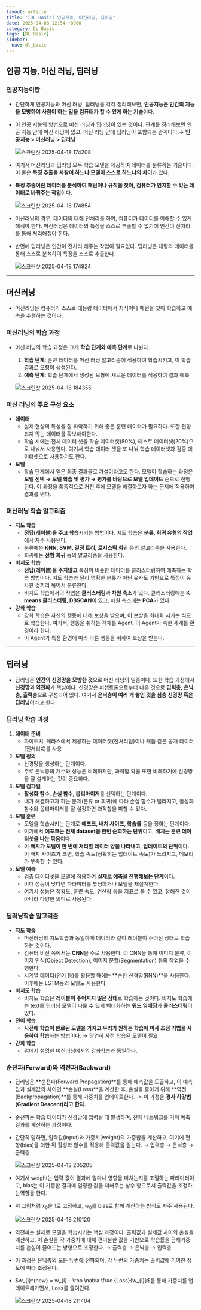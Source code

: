 ```yaml
---
layout: article
title: "[DL Basic] 인공지능, 머신러닝, 딥러닝"
date: 2025-04-08 12:54 +0900
category: DL Basic
tags: [DL Basic]
sidebar:
  nav: dl_basic
---
```

## 인공 지능, 머신 러닝, 딥러닝

### 인공지능이란

- 간단하게 인공지능과 머신 러닝, 딥러닝을 각각 정리해보면, **인공지능은 인간의 지능을 모방하여 사람이 하는 일을 컴퓨터가 할 수 있게 하는 기술**이다.
- 이 인공 지능의 방법으로 머신 러닝과 딥러닝이 있는 것이다. 관계를 정리해보면 인공 지능 안에 머신 러닝이 있고, 머신 러닝 안에 딥러닝이 포함되는 관계이다.→ **인공지능 > 머신러닝 > 딥러닝**
    
    ![스크린샷 2025-04-18 174208](https://github.com/user-attachments/assets/31488ac1-d7bd-46b8-a0cb-807f2e2f7a72)
  
- 여기서 머신러닝과 딥러닝 모두 학습 모델을 제공하여 데이터를 분류하는 기술이다. 이 둘은 **특징 추출을 사람이 하느냐 모델이 스스로 하느냐의 차이**가 있다.
- **특징 추출이란 데이터를 분석하여 패턴이나 규칙을 찾아, 컴퓨터가 인지할 수 있는 데이터로 바꿔주는 작업**이다.
    
    ![스크린샷 2025-04-18 174854](https://github.com/user-attachments/assets/4f422cb9-50cc-41b6-aabf-e7763d7b3b3f)

- 머신러닝의 경우, 데이터의 대해 전처리를 하여, 컴퓨터가 데이터를 이해할 수 있게 해줘야 한다. 머신러닝은 데이터의 특징을 스스로 추출할 수 없기에 인간이 전처리를 통해 처리해줘야 한다.
- 반면에 딥러닝은 인간이 전처리 해주는 작업이 필요없다. 딥러닝은 대량의 데이터를 통해 스스로 분석하여 특징을 스스로 추출한다.
    
    ![스크린샷 2025-04-18 174924](https://github.com/user-attachments/assets/4720a533-37bf-4459-86a6-c0d087197bf0)


---

## 머신러닝

- 머신러닝은 컴퓨터가 스스로 대용량 데이터에서 지식이나 패턴을 찾아 학습하고 예측을 수행하는 것이다.

### 머신러닝의 학습 과정

- 머신 러닝의 학습 과정은 크게 **학습 단계와 예측 단계**로 나뉜다.
    1. **학습 단계**: 훈련 데이터를 머신 러닝 알고리즘에 적용하여 학습시키고, 이 학습 결과로 모형이 생성된다.
    2. **예측 단계**: 학습 단계에서 생성된 모형에 새로운 데이터를 적용하여 결과 예측
    
    ![스크린샷 2025-04-18 184355](https://github.com/user-attachments/assets/522ec427-dd91-4a2a-b836-0c00fce5e3d0)


### 머신 러닝의 주요 구성 요소

- **데이터**
    - 실제 현상의 특성을 잘 파악하기 위해 좋은 훈련 데이터가 필요하다. 또한 편향되지 않는 데이터를 확보해야한다.
    - 학습 시에는 전체 데이터 셋을 학습 데이터셋(80%), 테스트 데이터셋(20%)으로 나눠서 사용한다.  여기서 학습 데이터 셋을 또 나눠 학습 데이터셋과 검증 데이터셋으로 사용하기도 한다.
- **모델**
    - 학습 단계에서 얻은 최종 결과물로 가설이라고도 한다. 모델이 학습하는 과정은 **모델 선택 → 모델 학습 및 평가 → 평가를 바탕으로 모델 업데이트** 순으로 진행 된다. 이 과정을 최종적으로 거친 후에 모델을 해결하고자 하는 문제에 적용하여 결과를 낸다.

### 머신러닝 학습 알고리즘

- **지도 학습**
    - **정답(레이블)을 주고 학습**시키는 방법이다. 지도 학습은 **분류, 회귀 유형의 작업**에서 자주 사용된다.
    - 분류에는 **KNN, SVM, 결정 트리, 로지스틱 회**귀 등의 알고리즘을 사용한다.
    - 회귀에는 **선형 회귀** 등의 알고리즘을 사용한다.
- **비지도 학습**
    - **정답(레이블)을 주지않고** 특징이 비슷한 데이터를 클러스터링하여 예측하는 학습 방법이다. 지도 학습과 달리 명확한 분류가 아닌 유사도 기반으로 특징이 유사한 것끼리 묶어서 분류한다.
    - 비지도 학습에서의 작업은 **클러스터링과 차원 축소**가 있다. 클러스터링에는 **K-means 클러스터링, DBSCAN**이 있고, 차원 축소에는 **PCA**가 있다.
- **강화 학습**
    - 강화 학습은 자신의 행동에 대해 보상을 받으며, 이 보상을 최대화 시키는 식으로 학습한다. 여기서, 행동을 취하는 객체를 Agent, 이 Agent가 속한 세계를 환경이라 한다.
    - 이 Agent가 특정 환경에 따라 다른 행동을 취하여 보상을 받는다.

---

## 딥러닝

- 딥러닝은 **인간의 신경망을 모방한 것**으로 머신 러닝의 일종이다. 또한 학습 과정에서 **신경망과 역전파**가 핵심이다.  신경망은 퍼셉트론으로부터 나온 것으로 **입력층, 은닉층, 출력층**으로 구성되어 있다. 여기서 **은닉층이 여러 개 쌓인 것을 심층 신경망 혹은 딥러닝**이라고 한다.

### 딥러닝 학습 과정

1. **데이터 준비**
    - 파이토치, 케라스에서 제공하는 데이터셋(전처리됨)이나 캐들 같은 공개 데이터(전처리X)를 사용
2. **모델 정의**
    - 신경망을 생성하는 단계이다.
    - 주로 은닉층의 개수와 성능은 비례하지만, 과적합 확률 또한 비례하기에 신경망을 잘 설계하는 것이 중요하다.
3. **모델 컴파일**
    - **활성화 함수, 손실 함수, 옵티마이저**를 선택하는 단계이다.
    - 내가 해결하고자 하는 문제(분류 or 회귀)에 따라 손실 함수가 달라지고, 활성화 함수와 옵티마이저를 잘 설정하면 과적합을 피할 수 있다.
4. **모델 훈련**
    - 모델을 학습시키는 단계로 **에포크, 배치 사이즈, 학습률** 등을 정하는 단계이다.
    - 여기에서 **에포크는 전체 dataset을 한번 순회하는 단위**이고, **배치는 훈련 데이터셋을 나눈 묶음**이다.
    - 이 **배치가 모델이 한 번에 처리할 데이터 양을 나타내고, 업데이트의 단위**이다. 이 배치 사이즈가 크면, 학습 속도(정확히는 업데이트 속도)가 느려지고, 메모리가 부족할 수 있다.
5. **모델 예측**
    - 검증 데이터셋을 모델에 적용하여 **실제로 예측을 진행해보는 단계**이다.
    - 이때 성능이 낮다면 파라미터를 튜닝하거나 모델을 재설계한다.
    - 여기서 성능은 정확도, 훈련 속도, 연산량 등을 지표로 볼 수 있고, 정해진 것이 아니라 다양한 의미로 사용된다.

### 딥러닝학습 알고리즘

- **지도 학습**
    - 머신러닝의 지도학습과 동일하게 데이터와 같이 레이블이 주어진 상태로 학습하는 것이다.
    - 컴퓨터 비전 쪽에서는 **CNN**을 주로 사용한다. 이 CNN을 통해 이미지 분류, 이미지 인식(Object Detection), 이미지 분할(Segmentation) 등의 작업을 수행한다.
    - 시계열 데이터(언어 등)를 활용할 때에는 **순환 신경망(RNN)**을 사용한다. 이후에는 LSTM등의 모델도 사용한다.
- **비지도 학습**
    - 비지도 학습은 **레이블이 주어지지 않은 상태**로 학습하는 것이다. 비지도 학습에는 text를 딥러닝 모델이 다룰 수 있게 벡터화하는 **워드 임베딩**과 **클러스터링**이 있다.
- **전이 학습**
    - **사전에 학습이 완료된 모델을 가지고 우리가 원하는 학습에 미세 조정 기법을 사용하여 학습**하는 방법이다. → 당연히 사전 학습된 모델이 필요
- **강화 학습**
    - 위에서 설명한 머신러닝에서의 강화학습과 동일하다.
  
### 순전파(Forward)와 역전파(Backward)

- 딥러닝은 **순전파(Forward Propagation)**를 통해 예측값을 도출하고, 이 예측값과 실제값의 차이인 **손실(Loss)**을 계산한 후, 손실을 줄이기 위해 **역전(Backpropagation)**를 통해 가중치를 업데이트한다. -> 이 과정을 **경사 하강법(Gradient Descent)라고 한다.**
- 순전파는 학습 데이터가 신경망에 입력될 때 발생하며, 전체 네트워크를 거쳐 예측 결과를 계산하는 과정이다.
- 간단히 말하면, 입력값(input)과 가중치(weight)의 가중합을 계산하고, 여기에 편향(bias)을 더한 뒤 활성화 함수를 적용해 출력값을 얻는다. → 입력층 → 은닉층 →출력층
    
    ![스크린샷 2025-04-18 205205](https://github.com/user-attachments/assets/c09449d2-39a2-4412-8499-7363a080e162)
- 여기서 weight는 입력 값이 결과에 얼마나 영향을 미치는지를 조절하는 파라미터이고, bias는 이 가중합 결과에 일정한 값을 더해주는 상수 항으로서 출력값을 조정하는역할을 한다.
- 위 그림처럼 $x_0$을 1로 고정하고, $w_0$를 bias로 함께 계산하는 방식도 자주 사용된다.
    
    ![스크린샷 2025-04-18 210120](https://github.com/user-attachments/assets/5434498a-f63c-4cb9-b1b9-7bce4cbff578)
- 역전파는 실제로 모델을 학습시키는 핵심 과정이다. 출력값과 실제값 사이의 손실을 계산하고, 이 손실을 각 가중치에 대해 편미분한 값을 기반으로 학습률을 곱해가중치를 손실이 줄어드는 방향으로 조정한다. → 출력층 → 은닉층 → 입력층
- 이 과정은 은닉층의 모든 뉴런에 전파되며, 각 뉴런의 가중치는 출력값에 기여한 정도에 따라 조정된다.
- $w_{i}^{new} = w_{i} - \rho \nabla \frac {Loss}{w_{i}}$를 통해 가중치를 업데이트해가면서, Loss를 줄여간다.
    
    ![스크린샷 2025-04-18 211404](https://github.com/user-attachments/assets/3eb62028-f5b0-45d8-b702-49a3b417856d)